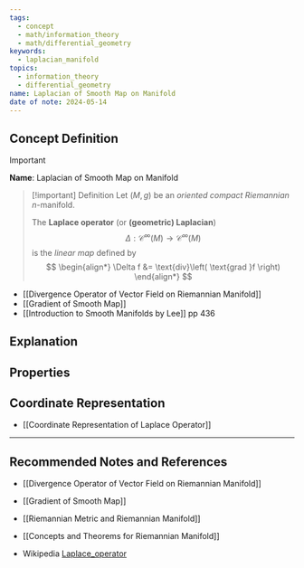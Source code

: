 ```yaml
---
tags:
  - concept
  - math/information_theory
  - math/differential_geometry
keywords:
  - laplacian_manifold
topics:
  - information_theory
  - differential_geometry
name: Laplacian of Smooth Map on Manifold
date of note: 2024-05-14
---
```


## Concept Definition

>[!important]
>**Name**: Laplacian of Smooth Map on Manifold

>[!important] Definition
>Let $(M, g)$ be an *oriented* *compact Riemannian* $n$-manifold. 
>
>The **Laplace operator** (or **(geometric) Laplacian**) $$\Delta: \mathcal{C}^{\infty}(M) \to \mathcal{C}^{\infty}(M)$$  is the *linear map* defined by
>$$
>\begin{align*}
> \Delta f &= \text{div}\left( \text{grad }f \right)
>\end{align*}
>$$

- [[Divergence Operator of Vector Field on Riemannian Manifold]]
- [[Gradient of Smooth Map]]
- [[Introduction to Smooth Manifolds by Lee]] pp 436


## Explanation



## Properties



## Coordinate Representation

- [[Coordinate Representation of Laplace Operator]]



-----------
##  Recommended Notes and References

- [[Divergence Operator of Vector Field on Riemannian Manifold]]
- [[Gradient of Smooth Map]]
- [[Riemannian Metric and Riemannian Manifold]]


- [[Concepts and Theorems for Riemannian Manifold]]
- Wikipedia [Laplace_operator](https://en.wikipedia.org/wiki/Laplace_operator)